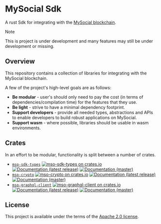 # MySocial Sdk

A rust Sdk for integrating with the [MySocial blockchain](https://docs.mso.io/).

> [!NOTE]
> This is project is under development and many features may still be under
> development or missing.

## Overview

This repository contains a collection of libraries for integrating with the MySocial blockchain.

A few of the project's high-level goals are as follows:

* **Be modular** - user's should only need to pay the cost (in terms of dependencies/compilation time) for the features that they use.
* **Be light** - strive to have a minimal dependency footprint.
* **Support developers** - provide all needed types, abstractions and APIs to enable developers to build robust applications on MySocial.
* **Support wasm** - where possible, libraries should be usable in wasm environments.

## Crates

In an effort to be modular, functionality is split between a number of crates.

* [`mso-sdk-types`](crates/mso-sdk-types)
    [![mso-sdk-types on crates.io](https://img.shields.io/crates/v/mso-sdk-types)](https://crates.io/crates/mso-sdk-types)
    [![Documentation (latest release)](https://img.shields.io/badge/docs-latest-brightgreen)](https://docs.rs/mso-sdk-types)
    [![Documentation (master)](https://img.shields.io/badge/docs-master-59f)](https://mystenlabs.github.io/mso-rust-sdk/mso_sdk_types/)
* [`mso-crypto`](crates/mso-crypto)
    [![mso-crypto on crates.io](https://img.shields.io/crates/v/mso-crypto)](https://crates.io/crates/mso-crypto)
    [![Documentation (latest release)](https://img.shields.io/badge/docs-latest-brightgreen)](https://docs.rs/mso-crypto)
    [![Documentation (master)](https://img.shields.io/badge/docs-master-59f)](https://mystenlabs.github.io/mso-rust-sdk/mso_crypto/)
* [`mso-graphql-client`](crates/mso-crypto)
    [![mso-graphql-client on crates.io](https://img.shields.io/crates/v/mso-graphql-client)](https://crates.io/crates/mso-graphql-client)
    [![Documentation (latest release)](https://img.shields.io/badge/docs-latest-brightgreen)](https://docs.rs/mso-graphql-client)
    [![Documentation (master)](https://img.shields.io/badge/docs-master-59f)](https://mystenlabs.github.io/mso-rust-sdk/mso-graphql-client/)

## License

This project is available under the terms of the [Apache 2.0 license](LICENSE).
